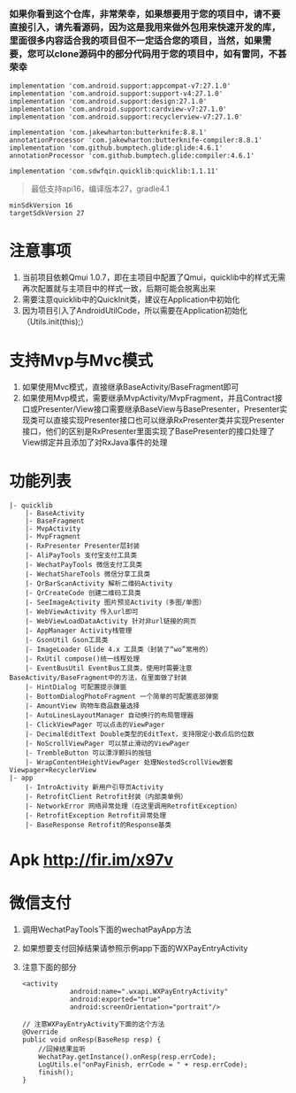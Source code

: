 ### 如果你看到这个仓库，非常荣幸，如果想要用于您的项目中，请不要直接引入，请先看源码，因为这是我用来做外包用来快速开发的库，里面很多内容适合我的项目但不一定适合您的项目，当然，如果需要，您可以clone源码中的部分代码用于您的项目中，如有雷同，不甚荣幸

    implementation 'com.android.support:appcompat-v7:27.1.0'
    implementation 'com.android.support:support-v4:27.1.0'
    implementation 'com.android.support:design:27.1.0'
    implementation 'com.android.support:cardview-v7:27.1.0'
    implementation 'com.android.support:recyclerview-v7:27.1.0'

    implementation 'com.jakewharton:butterknife:8.8.1'
    annotationProcessor 'com.jakewharton:butterknife-compiler:8.8.1'
    implementation 'com.github.bumptech.glide:glide:4.6.1'
    annotationProcessor 'com.github.bumptech.glide:compiler:4.6.1'
    
    implementation 'com.sdwfqin.quicklib:quicklib:1.1.11'

> 最低支持api16，编译版本27，gradle4.1

    minSdkVersion 16
    targetSdkVersion 27
    
# 注意事项

1. 当前项目依赖Qmui 1.0.7，即在主项目中配置了Qmui，quicklib中的样式无需再次配置就与主项目中的样式一致，后期可能会脱离出来
2. 需要注意quicklib中的QuickInit类，建议在Application中初始化
3. 因为项目引入了AndroidUtilCode，所以需要在Application初始化（Utils.init(this);）

# 支持Mvp与Mvc模式

1. 如果使用Mvc模式，直接继承BaseActivity/BaseFragment即可
2. 如果使用Mvp模式，需要继承MvpActivity/MvpFragment，并且Contract接口或Presenter/View接口需要继承BaseView与BasePresenter<T extends BaseView>，Presenter实现类可以直接实现Presenter接口也可以继承RxPresenter<T extends BaseView>类并实现Presenter接口，他们的区别是RxPresenter里面实现了BasePresenter的接口处理了View绑定并且添加了对RxJava事件的处理

# 功能列表
```
|- quicklib
    |- BaseActivity
    |- BaseFragment
    |- MvpActivity
    |- MvpFragment
    |- RxPresenter Presenter层封装
    |- AliPayTools 支付宝支付工具类
    |- WechatPayTools 微信支付工具类
    |- WechatShareTools 微信分享工具类
    |- QrBarScanActivity 解析二维码Activity
    |- QrCreateCode 创建二维码工具类
    |- SeeImageActivity 图片预览Activity（多图/单图）
    |- WebViewActivity 传入url即可
    |- WebViewLoadDataActivity 针对非url链接的网页
    |- AppManager Activity栈管理
    |- GsonUtil Gson工具类
    |- ImageLoader Glide 4.x 工具类（封装了“wo”常用的）
    |- RxUtil compose()统一线程处理
    |- EventBusUtil EventBus工具类，使用时需要注意BaseActivity/BaseFragment中的方法，在里面做了封装
    |- HintDialog 可配置提示弹窗
    |- BottomDialogPhotoFragment 一个简单的可配置底部弹窗
    |- AmountView 购物车商品数量选择
    |- AutoLinesLayoutManager 自动换行的布局管理器
    |- ClickViewPager 可以点击的ViewPager
    |- DecimalEditText Double类型的EditText，支持限定小数点后的位数
    |- NoScrollViewPager 可以禁止滑动的ViewPager
    |- TrembleButton 可以漂浮颤抖的按钮
    |- WrapContentHeightViewPager 处理NestedScrollView嵌套Viewpager+RecyclerView
|- app
    |- IntroActivity 新用户引导页Activity
    |- RetrofitClient Retrofit封装（内部类单例）
    |- NetworkError 网络异常处理（在这里调用RetrofitException）
    |- RetrofitException Retrofit异常处理
    |- BaseResponse Retrofit的Response基类
```

# Apk http://fir.im/x97v

# 微信支付

1. 调用WechatPayTools下面的wechatPayApp方法
2. 如果想要支付回掉结果请参照示例app下面的WXPayEntryActivity
3. 注意下面的部分

    ```
    <activity
                android:name=".wxapi.WXPayEntryActivity"
                android:exported="true"
                android:screenOrientation="portrait"/>
                
    // 注意WXPayEntryActivity下面的这个方法
    @Override
    public void onResp(BaseResp resp) {
        //回掉结果监听
        WechatPay.getInstance().onResp(resp.errCode);
        LogUtils.e("onPayFinish, errCode = " + resp.errCode);
        finish();
    }
    ```

